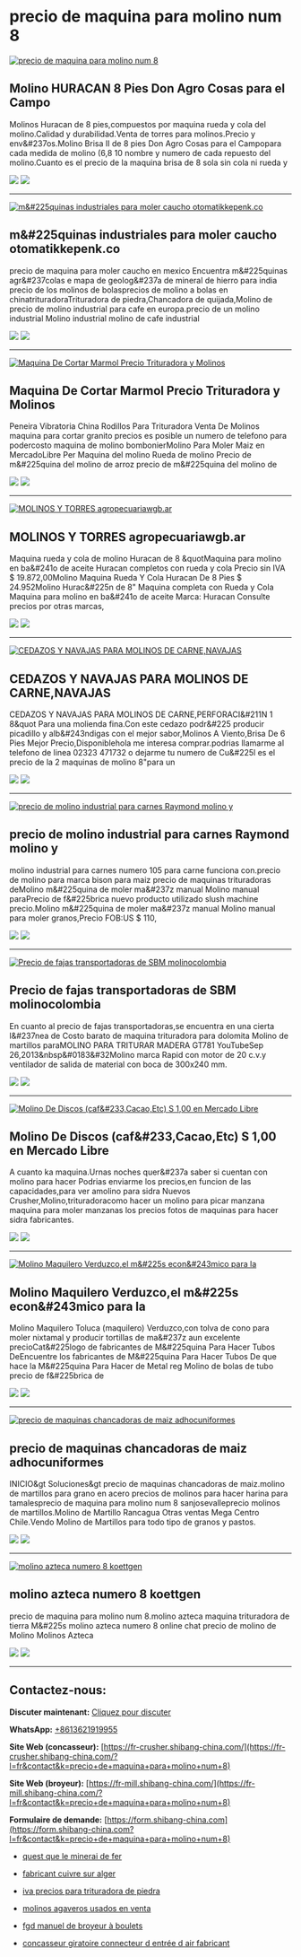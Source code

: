 # precio de maquina para molino num 8

<a href="https://swt.shibang-china.com/?l=fr&img&k=precio+de+maquina+para+molino+num+8" target="_blank">![precio de maquina para molino num 8](http://static.shibang-china.com/all-800x300/938.jpg)</a>

## Molino HURACAN 8 Pies Don Agro Cosas para el Campo
Molinos Huracan de 8 pies,compuestos por maquina rueda y cola del molino.Calidad y durabilidad.Venta de torres para molinos.Precio y env&#237os.Molino Brisa II de 8 pies Don Agro Cosas para el Campopara cada medida de molino (6,8 10 nombre y numero de cada repuesto del molino.Cuanto es el precio de la maquina brisa de 8 sola sin cola ni rueda y


<a href="https://whatsapp.shibangsoft.com/WhatsApp.php" target="_blank" title="WhatsApp">![](http://static.shibang-china.com/icon/whatsapp.png)</a> <a href="https://swt.shibang-china.com/?l=fr&icon&k=precio+de+maquina+para+molino+num+8" target="_blank">![](http://static.shibang-china.com/icon/chat-fr.png)</a>

---

<a href="https://swt.shibang-china.com/?l=fr&img&k=precio+de+maquina+para+molino+num+8" target="_blank">![m&#225quinas industriales para moler caucho otomatikkepenk.co](http://static.shibang-china.com/all-800x300/1387.jpg)</a>

## m&#225quinas industriales para moler caucho otomatikkepenk.co
precio de maquina para moler caucho en mexico Encuentra m&#225quinas agr&#237colas e mapa de geolog&#237a de mineral de hierro para india precio de los molinos de bolasprecios de molino a bolas en chinatrituradoraTrituradora de piedra,Chancadora de quijada,Molino de precio de molino industrial para cafe en europa.precio de un molino industrial Molino industrial molino de cafe industrial


<a href="https://whatsapp.shibangsoft.com/WhatsApp.php" target="_blank" title="WhatsApp">![](http://static.shibang-china.com/icon/whatsapp.png)</a> <a href="https://swt.shibang-china.com/?l=fr&icon&k=precio+de+maquina+para+molino+num+8" target="_blank">![](http://static.shibang-china.com/icon/chat-fr.png)</a>

---

<a href="https://swt.shibang-china.com/?l=fr&img&k=precio+de+maquina+para+molino+num+8" target="_blank">![Maquina De Cortar Marmol Precio Trituradora y Molinos](http://static.shibang-china.com/all-800x300/1519.jpg)</a>

## Maquina De Cortar Marmol Precio Trituradora y Molinos
Peneira Vibratoria China Rodillos Para Trituradora Venta De Molinos maquina para cortar granito precios es posible un numero de telefono para podercosto maquina de molino bombonierMolino Para Moler Maiz en MercadoLibre Per Maquina del molino Rueda de molino Precio de m&#225quina del molino de arroz precio de m&#225quina del molino de


<a href="https://whatsapp.shibangsoft.com/WhatsApp.php" target="_blank" title="WhatsApp">![](http://static.shibang-china.com/icon/whatsapp.png)</a> <a href="https://swt.shibang-china.com/?l=fr&icon&k=precio+de+maquina+para+molino+num+8" target="_blank">![](http://static.shibang-china.com/icon/chat-fr.png)</a>

---

<a href="https://swt.shibang-china.com/?l=fr&img&k=precio+de+maquina+para+molino+num+8" target="_blank">![MOLINOS Y TORRES agropecuariawgb.ar](http://static.shibang-china.com/all-800x300/1427.jpg)</a>

## MOLINOS Y TORRES agropecuariawgb.ar
Maquina rueda y cola de molino Huracan de 8 &quotMaquina para molino en ba&#241o de aceite Huracan completos con rueda y cola Precio sin IVA $ 19.872,00Molino Maquina Rueda Y Cola Huracan De 8 Pies $ 24.952Molino Hurac&#225n de 8" Maquina completa con Rueda y Cola Maquina para molino en ba&#241o de aceite Marca: Huracan Consulte precios por otras marcas,


<a href="https://whatsapp.shibangsoft.com/WhatsApp.php" target="_blank" title="WhatsApp">![](http://static.shibang-china.com/icon/whatsapp.png)</a> <a href="https://swt.shibang-china.com/?l=fr&icon&k=precio+de+maquina+para+molino+num+8" target="_blank">![](http://static.shibang-china.com/icon/chat-fr.png)</a>

---

<a href="https://swt.shibang-china.com/?l=fr&img&k=precio+de+maquina+para+molino+num+8" target="_blank">![CEDAZOS Y NAVAJAS PARA MOLINOS DE CARNE,NAVAJAS](http://static.shibang-china.com/all-800x300/609.jpg)</a>

## CEDAZOS Y NAVAJAS PARA MOLINOS DE CARNE,NAVAJAS
CEDAZOS Y NAVAJAS PARA MOLINOS DE CARNE,PERFORACI&#211N 1 8&quot Para una molienda fina.Con este cedazo podr&#225 producir picadillo y alb&#243ndigas con el mejor sabor,Molinos A Viento,Brisa De 6 Pies Mejor Precio,Disponiblehola me interesa comprar.podrias llamarme al telefono de linea 02323 471732 o dejarme tu numero de Cu&#225l es el precio de la 2 maquinas de molino 8"para un


<a href="https://whatsapp.shibangsoft.com/WhatsApp.php" target="_blank" title="WhatsApp">![](http://static.shibang-china.com/icon/whatsapp.png)</a> <a href="https://swt.shibang-china.com/?l=fr&icon&k=precio+de+maquina+para+molino+num+8" target="_blank">![](http://static.shibang-china.com/icon/chat-fr.png)</a>

---

<a href="https://swt.shibang-china.com/?l=fr&img&k=precio+de+maquina+para+molino+num+8" target="_blank">![precio de molino industrial para carnes Raymond molino y](http://static.shibang-china.com/all-800x300/556.jpg)</a>

## precio de molino industrial para carnes Raymond molino y
molino industrial para carnes numero 105 para carne funciona con.precio de molino para marca bison para maiz precio de maquinas trituradoras deMolino m&#225quina de moler ma&#237z manual Molino manual paraPrecio de f&#225brica nuevo producto utilizado slush machine precio.Molino m&#225quina de moler ma&#237z manual Molino manual para moler granos,Precio FOB:US $ 110,


<a href="https://whatsapp.shibangsoft.com/WhatsApp.php" target="_blank" title="WhatsApp">![](http://static.shibang-china.com/icon/whatsapp.png)</a> <a href="https://swt.shibang-china.com/?l=fr&icon&k=precio+de+maquina+para+molino+num+8" target="_blank">![](http://static.shibang-china.com/icon/chat-fr.png)</a>

---

<a href="https://swt.shibang-china.com/?l=fr&img&k=precio+de+maquina+para+molino+num+8" target="_blank">![Precio de fajas transportadoras de SBM molinocolombia](http://static.shibang-china.com/all-800x300/1495.jpg)</a>

## Precio de fajas transportadoras de SBM molinocolombia
En cuanto al precio de fajas transportadoras,se encuentra en una cierta l&#237nea de Costo barato de maquina trituradora para dolomita Molino de martillos paraMOLINO PARA TRITURAR MADERA GT781 YouTubeSep 26,2013&nbsp&#0183&#32Molino marca Rapid con motor de 20 c.v.y ventilador de salida de material con boca de 300x240 mm.


<a href="https://whatsapp.shibangsoft.com/WhatsApp.php" target="_blank" title="WhatsApp">![](http://static.shibang-china.com/icon/whatsapp.png)</a> <a href="https://swt.shibang-china.com/?l=fr&icon&k=precio+de+maquina+para+molino+num+8" target="_blank">![](http://static.shibang-china.com/icon/chat-fr.png)</a>

---

<a href="https://swt.shibang-china.com/?l=fr&img&k=precio+de+maquina+para+molino+num+8" target="_blank">![Molino De Discos (caf&#233,Cacao,Etc) S 1,00 en Mercado Libre](http://static.shibang-china.com/all-800x300/679.jpg)</a>

## Molino De Discos (caf&#233,Cacao,Etc) S 1,00 en Mercado Libre
A cuanto ka maquina.Urnas noches quer&#237a saber si cuentan con molino para hacer Podrias enviarme los precios,en funcion de las capacidades,para ver amolino para sidra Nuevos Crusher,Molino,trituradoracomo hacer un molino para picar manzana maquina para moler manzanas los precios fotos de maquinas para hacer sidra fabricantes.


<a href="https://whatsapp.shibangsoft.com/WhatsApp.php" target="_blank" title="WhatsApp">![](http://static.shibang-china.com/icon/whatsapp.png)</a> <a href="https://swt.shibang-china.com/?l=fr&icon&k=precio+de+maquina+para+molino+num+8" target="_blank">![](http://static.shibang-china.com/icon/chat-fr.png)</a>

---

<a href="https://swt.shibang-china.com/?l=fr&img&k=precio+de+maquina+para+molino+num+8" target="_blank">![Molino Maquilero Verduzco,el m&#225s econ&#243mico para la](http://static.shibang-china.com/all-800x300/886.jpg)</a>

## Molino Maquilero Verduzco,el m&#225s econ&#243mico para la
Molino Maquilero Toluca (maquilero) Verduzco,con tolva de cono para moler nixtamal y producir tortillas de ma&#237z aun excelente precioCat&#225logo de fabricantes de M&#225quina Para Hacer Tubos DeEncuentre los fabricantes de M&#225quina Para Hacer Tubos De que hace la M&#225quina Para Hacer de Metal reg Molino de bolas de tubo precio de f&#225brica de


<a href="https://whatsapp.shibangsoft.com/WhatsApp.php" target="_blank" title="WhatsApp">![](http://static.shibang-china.com/icon/whatsapp.png)</a> <a href="https://swt.shibang-china.com/?l=fr&icon&k=precio+de+maquina+para+molino+num+8" target="_blank">![](http://static.shibang-china.com/icon/chat-fr.png)</a>

---

<a href="https://swt.shibang-china.com/?l=fr&img&k=precio+de+maquina+para+molino+num+8" target="_blank">![precio de maquinas chancadoras de maiz adhocuniformes](http://static.shibang-china.com/all-800x300/1157.jpg)</a>

## precio de maquinas chancadoras de maiz adhocuniformes
INICIO&gt Soluciones&gt precio de maquinas chancadoras de maiz.molino de martillos para grano en acero precios de molinos para hacer harina para tamalesprecio de maquina para molino num 8 sanjosevalleprecio molinos de martillos.Molino de Martillo Rancagua Otras ventas Mega Centro Chile.Vendo Molino de Martillos para todo tipo de granos y pastos.


<a href="https://whatsapp.shibangsoft.com/WhatsApp.php" target="_blank" title="WhatsApp">![](http://static.shibang-china.com/icon/whatsapp.png)</a> <a href="https://swt.shibang-china.com/?l=fr&icon&k=precio+de+maquina+para+molino+num+8" target="_blank">![](http://static.shibang-china.com/icon/chat-fr.png)</a>

---

<a href="https://swt.shibang-china.com/?l=fr&img&k=precio+de+maquina+para+molino+num+8" target="_blank">![molino azteca numero 8 koettgen](http://static.shibang-china.com/all-800x300/969.jpg)</a>

## molino azteca numero 8 koettgen
precio de maquina para molino num 8.molino azteca maquina trituradora de tierra M&#225s molino azteca numero 8 online chat precio de molino de Molino Molinos Azteca

<a href="https://whatsapp.shibangsoft.com/WhatsApp.php" target="_blank" title="WhatsApp">![](http://static.shibang-china.com/icon/whatsapp.png)</a> <a href="https://swt.shibang-china.com/?l=fr&icon&k=precio+de+maquina+para+molino+num+8" target="_blank">![](http://static.shibang-china.com/icon/chat-fr.png)</a>

---
## Contactez-nous:

**Discuter maintenant:** [Cliquez pour discuter](https://swt.shibang-china.com?l=fr&contact&k=precio+de+maquina+para+molino+num+8)

**WhatsApp:**  [+8613621919955](https://whatsapp.shibangsoft.com/WhatsApp.php)

**Site Web (concasseur):** [https://fr-crusher.shibang-china.com/](https://fr-crusher.shibang-china.com/?l=fr&contact&k=precio+de+maquina+para+molino+num+8)

**Site Web (broyeur):** [https://fr-mill.shibang-china.com/](https://fr-mill.shibang-china.com/?l=fr&contact&k=precio+de+maquina+para+molino+num+8)

**Formulaire de demande:** [https://form.shibang-china.com](https://form.shibang-china.com?l=fr&contact&k=precio+de+maquina+para+molino+num+8)

* [quest que le minerai de fer](../61/quest%20que%20le%20minerai%20de%20fer.md)

* [fabricant cuivre sur alger](../61/fabricant%20cuivre%20sur%20alger.md)

* [iva precios para trituradora de piedra](../65/iva%20precios%20para%20trituradora%20de%20piedra.md)

* [molinos agaveros usados en venta](../64/molinos%20agaveros%20usados%20en%20venta.md)

* [fgd manuel de broyeur à boulets](../65/fgd%20manuel%20de%20broyeur%20%C3%A0%20boulets.md)

* [concasseur giratoire connecteur d entrée d air fabricant](../61/concasseur%20giratoire%20connecteur%20d%20entr%C3%A9e%20d%20air%20fabricant.md)